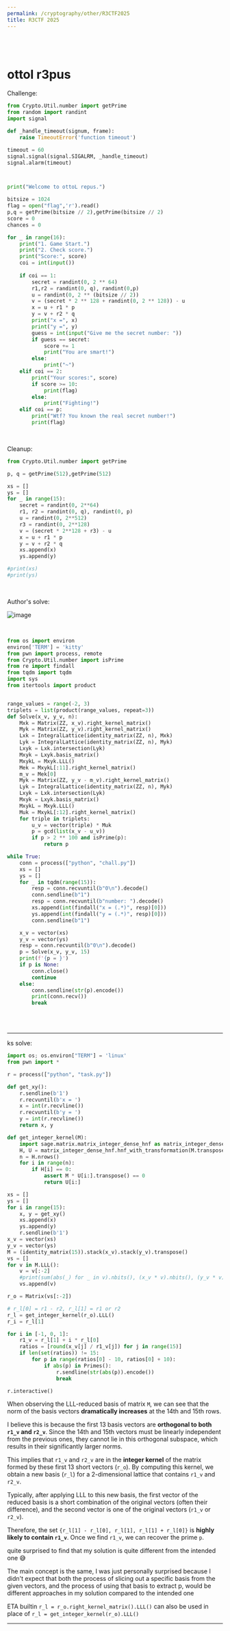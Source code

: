 ```yaml
---
permalink: /cryptography/other/R3CTF2025
title: R3CTF 2025
---
```


<br>

<br>

# ottol r3pus

Challenge:

```python
from Crypto.Util.number import getPrime
from random import randint
import signal

def _handle_timeout(signum, frame):
    raise TimeoutError('function timeout')

timeout = 60
signal.signal(signal.SIGALRM, _handle_timeout)
signal.alarm(timeout)



print("Welcome to ottoL repus.")

bitsize = 1024
flag = open("flag",'r').read()
p,q = getPrime(bitsize // 2),getPrime(bitsize // 2)
score = 0
chances = 0

for _ in range(16):
    print("1. Game Start.")
    print("2. Check score.")
    print("Score:", score)
    coi = int(input())
    
    if coi == 1:
        secret = randint(0, 2 ** 64)
        r1,r2 = randint(0, q), randint(0,p)
        u = randint(0, 2 ** (bitsize // 2))
        v = (secret * 2 ** 128 + randint(0, 2 ** 128)) - u
        x = u + r1 * p
        y = v + r2 * q
        print("x =", x)
        print("y =", y)
        guess = int(input("Give me the secret number: "))
        if guess == secret:
            score += 1
            print("You are smart!")
        else:
            print("~")
    elif coi == 2:
        print("Your scores:", score)
        if score >= 10:
            print(flag)
        else:
            print("Fighting!")
    elif coi == p:
        print("Wtf? You known the real secret number!")
        print(flag)
```


<br>

Cleanup:

```python
from Crypto.Util.number import getPrime

p, q = getPrime(512),getPrime(512)

xs = []
ys = []
for _ in range(15):
    secret = randint(0, 2**64)
    r1, r2 = randint(0, q), randint(0, p)
    u = randint(0, 2**512)
    r3 = randint(0, 2**128)
    v = (secret * 2**128 + r3) - u
    x = u + r1 * p
    y = v + r2 * q
    xs.append(x)
    ys.append(y)

#print(xs)
#print(ys)
```

<br>

Author's solve:

![image](https://github.com/user-attachments/assets/522ea0ff-fb28-4b76-903a-37fd5b1eca8f)

<br>

```python
from os import environ
environ['TERM'] = 'kitty'
from pwn import process, remote
from Crypto.Util.number import isPrime
from re import findall
from tqdm import tqdm
import sys
from itertools import product


range_values = range(-2, 3)
triplets = list(product(range_values, repeat=3))
def Solve(x_v, y_v, n):
    Mxk = Matrix(ZZ, x_v).right_kernel_matrix()
    Myk = Matrix(ZZ, y_v).right_kernel_matrix()
    Lxk = IntegralLattice(identity_matrix(ZZ, n), Mxk)
    Lyk = IntegralLattice(identity_matrix(ZZ, n), Myk)
    Lxyk = Lxk.intersection(Lyk)
    Mxyk = Lxyk.basis_matrix()
    MxykL = Mxyk.LLL()
    Mek = MxykL[:11].right_kernel_matrix()
    m_v = Mek[0]
    Myk = Matrix(ZZ, y_v - m_v).right_kernel_matrix()
    Lyk = IntegralLattice(identity_matrix(ZZ, n), Myk)
    Lxyk = Lxk.intersection(Lyk)
    Mxyk = Lxyk.basis_matrix()
    MxykL = Mxyk.LLL()
    Muk = MxykL[:12].right_kernel_matrix()
    for triple in triplets:
        u_v = vector(triple) * Muk
        p = gcd(list(x_v - u_v))
        if p > 2 ** 100 and isPrime(p):
            return p

while True:
    conn = process(["python", "chall.py"])
    xs = []
    ys = []
    for _ in tqdm(range(15)):
        resp = conn.recvuntil(b"0\n").decode()
        conn.sendline(b"1")
        resp = conn.recvuntil(b"number: ").decode()
        xs.append(int(findall("x = (.*)", resp)[0]))
        ys.append(int(findall("y = (.*)", resp)[0]))
        conn.sendline(b"1")

    x_v = vector(xs)
    y_v = vector(ys)
    resp = conn.recvuntil(b"0\n").decode()
    p = Solve(x_v, y_v, 15)
    print(f'{p = }')
    if p is None:
        conn.close()
        continue
    else:
        conn.sendline(str(p).encode())
        print(conn.recv())
        break
```

<br>

<br>

---

ks solve:

```py
import os; os.environ["TERM"] = 'linux'
from pwn import *

r = process(["python", "task.py"])

def get_xy():
    r.sendline(b'1')
    r.recvuntil(b'x = ')
    x = int(r.recvline())
    r.recvuntil(b'y = ')
    y = int(r.recvline())
    return x, y

def get_integer_kernel(M):
    import sage.matrix.matrix_integer_dense_hnf as matrix_integer_dense_hnf
    H, U = matrix_integer_dense_hnf.hnf_with_transformation(M.transpose())
    n = H.nrows()
    for i in range(n):
        if H[i] == 0:
            assert M * U[i:].transpose() == 0
            return U[i:]

xs = []
ys = []
for i in range(15):
    x, y = get_xy()
    xs.append(x)
    ys.append(y)
    r.sendline(b'1')
x_v = vector(xs)
y_v = vector(ys)
M = (identity_matrix(15)).stack(x_v).stack(y_v).transpose()
vs = []
for v in M.LLL():
    v = v[:-2]
    #print(sum(abs(_) for _ in v).nbits(), (x_v * v).nbits(), (y_v * v).nbits())
    vs.append(v)

r_o = Matrix(vs[:-2])

# r_l[0] = r1 - r2, r_l[1] = r1 or r2
r_l = get_integer_kernel(r_o).LLL()
r_i = r_l[1]

for i in [-1, 0, 1]:
    r1_v = r_l[1] + i * r_l[0]
    ratios = [round(x_v[j] / r1_v[j]) for j in range(15)]
    if len(set(ratios)) != 15:
        for p in range(ratios[0] - 10, ratios[0] + 10):
            if abs(p) in Primes():
                r.sendline(str(abs(p)).encode())
                break

r.interactive()
```

When observing the LLL-reduced basis of matrix `M`, we can see that the norm of the basis vectors **dramatically increases** at the 14th and 15th rows. 

I believe this is because the first 13 basis vectors are **orthogonal to both `r1_v` and `r2_v`**. Since the 14th and 15th vectors must be linearly independent from the previous ones, they cannot lie in this orthogonal subspace, which results in their significantly larger norms.

This implies that `r1_v` and `r2_v` are in the **integer kernel** of the matrix formed by these first 13 short vectors (`r_o`). By computing this kernel, we obtain a new basis (`r_l`) for a 2-dimensional lattice that contains `r1_v` and `r2_v`.

Typically, after applying LLL to this new basis, the first vector of the reduced basis is a short combination of the original vectors (often their difference), and the second vector is one of the original vectors (`r1_v` or `r2_v`).

Therefore, the set `{r_l[1] - r_l[0], r_l[1], r_l[1] + r_l[0]}` is **highly likely to contain `r1_v`**. Once we find `r1_v`, we can recover the prime `p`.

quite surprised to find that my solution is quite different from the intended one 😅

The main concept is the same, I was just personally surprised because I didn't expect that both the process of slicing out a specific basis from the given vectors, and the process of using that basis to extract p, would be different approaches in my solution compared to the intended one 

ETA builtin `r_l = r_o.right_kernel_matrix().LLL()` can also be used in place of `r_l = get_integer_kernel(r_o).LLL()` 

---
